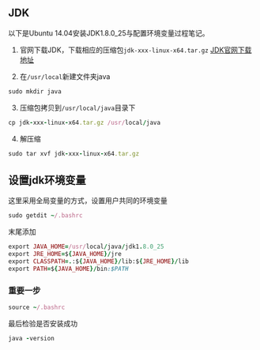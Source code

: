 ## JDK

以下是Ubuntu 14.04安装JDK1.8.0_25与配置环境变量过程笔记。

1. 官网下载JDK，下载相应的压缩包`jdk-xxx-linux-x64.tar.gz`
[JDK官网下载地址](http://www.oracle.com/technetwork/java/javase/downloads/jdk8-downloads-2133151.html)

2. 在`/usr/local`新建文件夹java
```ruby
sudo mkdir java
```

3. 压缩包拷贝到`/usr/local/java`目录下
```ruby
cp jdk-xxx-linux-x64.tar.gz /usr/local/java
```
4. 解压缩
```ruby
sudo tar xvf jdk-xxx-linux-x64.tar.gz 
```
## 设置jdk环境变量
这里采用全局变量的方式，设置用户共同的环境变量

```ruby
sudo getdit ~/.bashrc
```
末尾添加

```ruby
export JAVA_HOME=/usr/local/java/jdk1.8.0_25  
export JRE_HOME=${JAVA_HOME}/jre  
export CLASSPATH=.:${JAVA_HOME}/lib:${JRE_HOME}/lib  
export PATH=${JAVA_HOME}/bin:$PATH
```
### 重要一步
```ruby
source ~/.bashrc
```

最后检验是否安装成功

```ruby
java -version
```